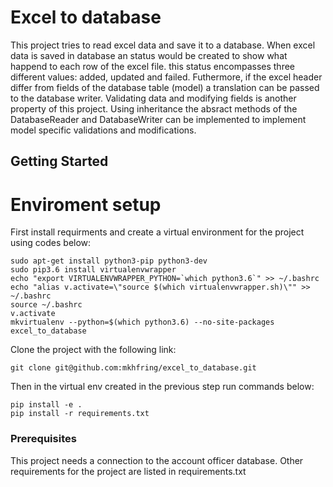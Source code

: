 # Excel to database
This project tries to read excel data and save it to a database. When excel data is saved in database an status would be created to show what happend to each row of the excel file. this status encompasses three different values: added, updated and failed.
Futhermore, if the excel header differ from fields of the database table (model) a translation can be passed to the database writer.
Validating data and modifying fields is another property of this project. Using inheritance the absract methods of the DatabaseReader and DatabaseWriter can be implemented to implement model specific validations and modifications. 


## Getting Started

# Enviroment setup
First install requirments and create a virtual environment for the project
using codes below:
```
sudo apt-get install python3-pip python3-dev
sudo pip3.6 install virtualenvwrapper
echo "export VIRTUALENVWRAPPER_PYTHON=`which python3.6`" >> ~/.bashrc
echo "alias v.activate=\"source $(which virtualenvwrapper.sh)\"" >> ~/.bashrc
source ~/.bashrc
v.activate
mkvirtualenv --python=$(which python3.6) --no-site-packages excel_to_database
```

Clone the project with the following link:
```
git clone git@github.com:mkhfring/excel_to_database.git
```
Then in the virtual env created in the previous step run commands below:

```
pip install -e .
pip install -r requirements.txt
```

### Prerequisites

This project needs a connection to the account officer database. Other
requirements for the project are listed in requirements.txt


